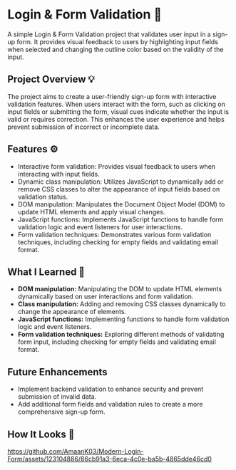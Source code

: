 # Login & Form Validation 📝

A simple Login & Form Validation project that validates user input in a sign-up form. It provides visual feedback to users by highlighting input fields when selected and changing the outline color based on the validity of the input.

## Project Overview 💡

The project aims to create a user-friendly sign-up form with interactive validation features. When users interact with the form, such as clicking on input fields or submitting the form, visual cues indicate whether the input is valid or requires correction. This enhances the user experience and helps prevent submission of incorrect or incomplete data.

## Features ⚙️

- Interactive form validation: Provides visual feedback to users when interacting with input fields.
- Dynamic class manipulation: Utilizes JavaScript to dynamically add or remove CSS classes to alter the appearance of input fields based on validation status.
- DOM manipulation: Manipulates the Document Object Model (DOM) to update HTML elements and apply visual changes.
- JavaScript functions: Implements JavaScript functions to handle form validation logic and event listeners for user interactions.
- Form validation techniques: Demonstrates various form validation techniques, including checking for empty fields and validating email format.


## What I Learned 🧠

- **DOM manipulation:** Manipulating the DOM to update HTML elements dynamically based on user interactions and form validation.
- **Class manipulation:** Adding and removing CSS classes dynamically to change the appearance of elements.
- **JavaScript functions:** Implementing functions to handle form validation logic and event listeners.
- **Form validation techniques:** Exploring different methods of validating form input, including checking for empty fields and validating email format.

## Future Enhancements

- Implement backend validation to enhance security and prevent submission of invalid data.
- Add additional form fields and validation rules to create a more comprehensive sign-up form.


## How It Looks 🎥
https://github.com/AmaanK03/Modern-Login-Form/assets/123104886/86cb91a3-6eca-4c0e-ba5b-4865dde46cd0


